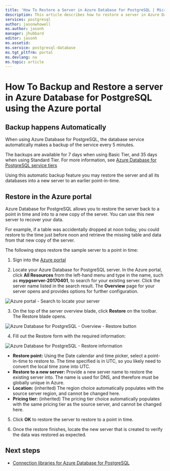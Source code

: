 ```yaml
---
title: 'How To Restore a Server in Azure Database for PostgreSQL | Microsoft Docs'
description: This article describes how to restore a server in Azure Database for PostgreSQL using the Azure portal.
services: postgresql
author: jasonwhowell
ms.author: jasonh
manager: jhubbard
editor: jasonh
ms.assetid: 
ms.service: postgresql-database
ms.tgt_pltfrm: portal
ms.devlang: na
ms.topic: article
---
```


# How To Backup and Restore a server in Azure Database for PostgreSQL using the Azure portal

## Backup happens Automatically
When using Azure Database for PostgreSQL, the database service automatically makes a backup of the service every 5 minutes. 

The backups are available for 7 days when using Basic Tier, and 35 days when using Standard Tier. For more information, see [Azure Database for PostgreSQL service tiers](concepts-service-tiers.md)

Using this automatic backup feature you may restore the server and all its databases into a new server to an earlier point-in-time.

## Restore in the Azure portal
Azure Database for PostgreSQL allows you to restore the server back to a point in time and into to a new copy of the server. You can use this new server to recover your data. 

For example, if a table was accidentally dropped at noon today, you could restore to the time just before noon and retrieve the missing table and data from that new copy of the server.

The following steps restore the sample server to a point in time:
1. Sign into the [Azure portal](https://portal.azure.com/)

2. Locate your Azure Database for PostgreSQL server. In the Azure portal, click **All Resources** from the left-hand menu and type in the name, such as **mypgserver-20170401**, to search for your existing server. Click the server name listed in the search result. The **Overview** page for your server opens and provides options for further configuration.

![Azure portal - Search to locate your server](media/postgresql-howto-restore-server-portal/1-locate.png)

3.	On the top of the server overview blade, click **Restore** on the toolbar. The Restore blade opens.

![Azure Database for PostgreSQL - Overview - Restore button](./media/postgresql-howto-restore-server-portal/2_server.png)

4. Fill out the Restore form with the required information:

![Azure Database for PostgreSQL - Restore information ](./media/postgresql-howto-restore-server-portal/3_restore.png)
  - **Restore point:** Using the Date calendar and time picker, select a point-in-time to restore to. The time specified is in UTC, so you likely need to convert the local time zone into UTC.
  - **Restore to a new server:** Provide a new server name to restore the existing server into. The name is used for DNS, and therefore must be globally unique in Azure.
  - **Location:** (inherited) The region choice automatically populates with the source server region, and cannot be changed here.
  - **Pricing tier:** (inherited) The pricing tier choice automatically populates with the same pricing tier as the source server, and cannot be changed here. 

5. Click **OK** to restore the server to restore to a point in time. 

6. Once the restore finishes, locate the new server that is created to verify the data was restored as expected.

## Next steps
- [Connection libraries for Azure Database for PostgreSQL](concepts-connection-libraries.md)
